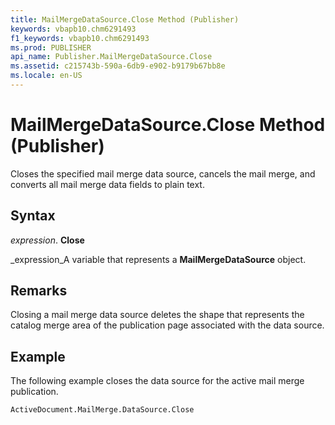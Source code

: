 ```yaml
---
title: MailMergeDataSource.Close Method (Publisher)
keywords: vbapb10.chm6291493
f1_keywords: vbapb10.chm6291493
ms.prod: PUBLISHER
api_name: Publisher.MailMergeDataSource.Close
ms.assetid: c215743b-590a-6db9-e902-b9179b67bb8e
ms.locale: en-US
---
```



# MailMergeDataSource.Close Method (Publisher)

Closes the specified mail merge data source, cancels the mail merge, and converts all mail merge data fields to plain text.


## Syntax

 _expression_. **Close**

 _expression_A variable that represents a  **MailMergeDataSource** object.


## Remarks

Closing a mail merge data source deletes the shape that represents the catalog merge area of the publication page associated with the data source.


## Example

The following example closes the data source for the active mail merge publication.


```vb
ActiveDocument.MailMerge.DataSource.Close
```


